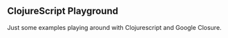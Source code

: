 
ClojureScript Playground
------------------------

Just some examples playing around with Clojurescript and Google Closure.

